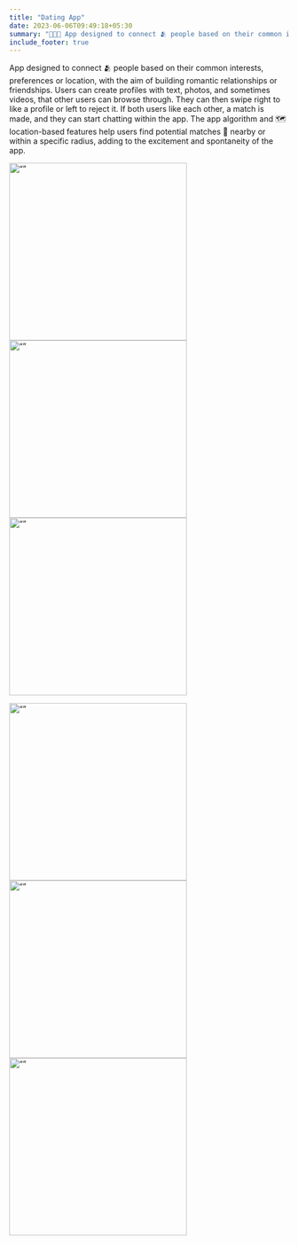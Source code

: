 ```yaml
---
title: "Dating App"
date: 2023-06-06T09:49:18+05:30
summary: "📱💘👫 App designed to connect 🫂 people based on their common interests, preferences or location ..."
include_footer: true
---
```


App designed to connect 🫂 people based on their common interests, preferences or location, with the aim of building romantic relationships or friendships. Users can create profiles with text, photos, and sometimes videos, that other users can browse through. They can then swipe right to like a profile or left to reject it. If both users like each other, a match is made, and they can start chatting within the app. The app algorithm and 🗺️ location-based features help users find potential matches 📌 nearby or within a specific radius, adding to the excitement and spontaneity of the app.

<img src="https://i.imgur.com/WpnVTEm.jpg" alt= “” width="320">   <img src="https://i.imgur.com/fNSPXC1.jpg" alt= “” width="320">   <img src="https://i.imgur.com/Yx7Smxp.jpg" alt= “” width="320">

<img src="https://i.imgur.com/g7VMiaT.jpg" alt= “” width="320">   <img src="https://i.imgur.com/nmkj5B3.jpg" alt= “” width="320">   <img src="https://i.imgur.com/pR3w297.jpg" alt= “” width="320">

